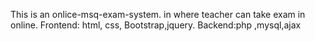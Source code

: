 This is an onlice-msq-exam-system. in where teacher can take exam in online.
Frontend: html, css, Bootstrap,jquery.
Backend:php ,mysql,ajax
